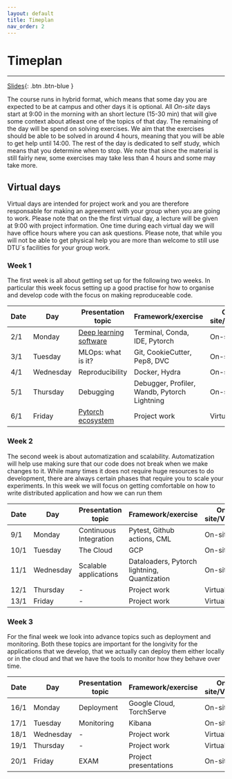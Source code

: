 ```yaml
---
layout: default
title: Timeplan
nav_order: 2
---
```


# Timeplan

---

[Slides](../slides/Intro%20to%20the%20course.pdf){: .btn .btn-blue }

The course runs in hybrid format, which means that some day you are expected to be at campus and other days
it is optional. All *On-site* days start at 9:00 in the morning with an short lecture (15-30 min) that will 
give some context about atleast one of the topics of that day. The remaining of the day will be spend on 
solving exercises. We aim that the exercises should be able to be solved in around 4 hours, meaning that 
you will be able to get help until 14:00. The rest of the day is dedicated to self study, which means that 
you determine when to stop. We note that since the material is still fairly new, some exercises may take 
less than 4 hours and some may take more.

## Virtual days

Virtual days are intended for project work and you are therefore responsable for making an agreement with 
your group when you are going to work. Please note that on the the first virtual day, a lecture will be given 
at 9:00 with project information. One time during each virtual day we will have office hours where you can 
ask questions. Please note, that while you will not be able to get physical help you are more than welcome 
to still use DTU´s facilities for your group work.

### Week 1

The first week is all about getting set up for the following two weeks. In particular this week focus setting
up a good practise for how to organise and develop code with the focus on making reproduceable code.

Date | Day       | Presentation topic                                                 | Framework/exercise                           | On-site/Virtual
-----|-----------|--------------------------------------------------------------------|----------------------------------------------|----------------
2/1  | Monday    | [Deep learning software](../slides/Deep%20Learning%20software.pdf) | Terminal, Conda, IDE, Pytorch                | On-site
3/1  | Tuesday   | MLOps: what is it?                                                 | Git, CookieCutter, Pep8, DVC                 | On-site
4/1  | Wednesday | Reproducibility                                                    | Docker, Hydra                                | On-site
5/1  | Thursday  | Debugging                                                          | Debugger, Profiler, Wandb, Pytorch Lightning | On-site
6/1  | Friday    | [Pytorch ecosystem](../slides/Projects.pdf)                        | Project work                                 | Virtual

### Week 2

The second week is about automatization and scalability. Automatization will help use making sure that our code 
does not break when we make changes to it. While many times it does not require huge resources to do development, 
there are always certain phases that require you to scale your experiments. In this week we will focus on getting 
comfortable on how to write distributed application and how we can run them

Date | Day       | Presentation topic                   | Framework/exercise                           | On-site/Virtual
-----|-----------|--------------------------------------|----------------------------------------------|----------------
9/1  | Monday    | Continuous Integration               | Pytest, Github actions, CML                  | On-site
10/1 | Tuesday   | The Cloud                            | GCP                                          | On-site
11/1 | Wednesday | Scalable applications                | Dataloaders, Pytorch lightning, Quantization | On-site
12/1 | Thursday  | -                                    | Project work                                 | Virtual
13/1 | Friday    | -                                    | Project work                                 | Virtual

### Week 3

For the final week we look into advance topics such as deployment and monitoring. Both these topics are 
important for the longivity for the applications that we develop, that we actually can deploy them either 
locally or in the cloud and that we have the tools to monitor how they behave over time.

Date | Day       | Presentation topic                   | Framework/exercise       | On-site/Virtual
-----|-----------|--------------------------------------|--------------------------|----------------
16/1 | Monday    | Deployment                           | Google Cloud, TorchServe | On-site
17/1 | Tuesday   | Monitoring                           | Kibana                   | On-site
18/1 | Wednesday | -                                    | Project work             | Virtual
19/1 | Thursday  | -                                    | Project work             | Virtual
20/1 | Friday    | EXAM                                 | Project presentations    | On-site
